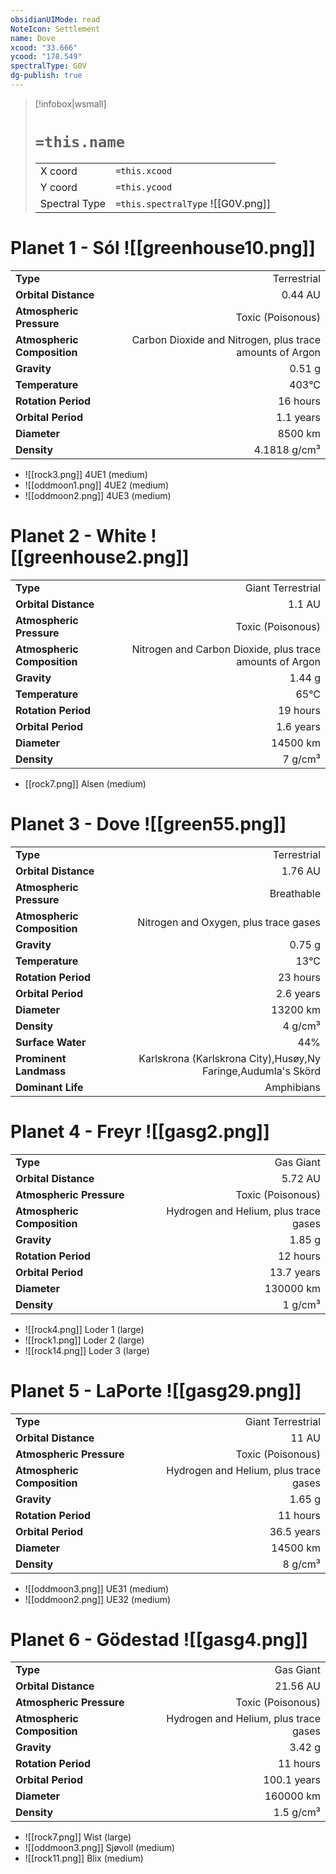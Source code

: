 ```yaml
---
obsidianUIMode: read
NoteIcon: Settlement
name: Dove
xcood: "33.666"
ycood: "178.549"
spectralType: G0V
dg-publish: true
---
```

> [!infobox|wsmall]
> # `=this.name`
> | | |
> | - | - |
> | X coord | `=this.xcood` |
> | Y coord| `=this.ycood` |
> | Spectral Type | `=this.spectralType` ![[G0V.png]] |

# Planet 1 - Sól ![[greenhouse10.png]]
|                             |                           |
| --------------------------- | -------------------------:|
| **Type**                    |             Terrestrial |
| **Orbital Distance**        |   0.44 AU |
| **Atmospheric Pressure**    |       Toxic (Poisonous) |
| **Atmospheric Composition** |      Carbon Dioxide and Nitrogen, plus trace amounts of Argon |
| **Gravity**                 |        0.51 g |
| **Temperature**             |    403°C |
| **Rotation Period**         |  16 hours |
| **Orbital Period** | 1.1 years |
| **Diameter**                |      8500 km | 
| **Density**                 |    4.1818 g/cm³ |



- ![[rock3.png]] 4UE1 (medium)
- ![[oddmoon1.png]] 4UE2 (medium)
- ![[oddmoon2.png]] 4UE3 (medium)


# Planet 2 - White ![[greenhouse2.png]]
|                             |                           |
| --------------------------- | -------------------------:|
| **Type**                    |             Giant Terrestrial |
| **Orbital Distance**        |   1.1 AU |
| **Atmospheric Pressure**    |       Toxic (Poisonous) |
| **Atmospheric Composition** |      Nitrogen and Carbon Dioxide, plus trace amounts of Argon |
| **Gravity**                 |        1.44 g |
| **Temperature**             |    65°C |
| **Rotation Period**         |  19 hours |
| **Orbital Period** | 1.6 years |
| **Diameter**                |      14500 km | 
| **Density**                 |    7 g/cm³ |



- [[rock7.png]] Alsen (medium)

# Planet 3 - Dove ![[green55.png]]
|                             |                           |
| --------------------------- | -------------------------:|
| **Type**                    |             Terrestrial |
| **Orbital Distance**        |   1.76 AU |
| **Atmospheric Pressure**    |       Breathable |
| **Atmospheric Composition** |      Nitrogen and Oxygen, plus trace gases |
| **Gravity**                 |        0.75 g |
| **Temperature**             |    13°C |
| **Rotation Period**         |  23 hours |
| **Orbital Period** | 2.6 years |
| **Diameter**                |      13200 km | 
| **Density**                 |    4 g/cm³ |
| **Surface Water**           |           44% | 
| **Prominent Landmass**      |         Karlskrona (Karlskrona City),Husøy,Ny Faringe,Audumla's Skörd | 
| **Dominant Life**           |         Amphibians |





# Planet 4 - Freyr ![[gasg2.png]]
|                             |                           |
| --------------------------- | -------------------------:|
| **Type**                    |             Gas Giant |
| **Orbital Distance**        |   5.72 AU |
| **Atmospheric Pressure**    |       Toxic (Poisonous) |
| **Atmospheric Composition** |      Hydrogen and Helium, plus trace gases |
| **Gravity**                 |        1.85 g |
| **Rotation Period**         |  12 hours |
| **Orbital Period** | 13.7 years |
| **Diameter**                |      130000 km | 
| **Density**                 |    1 g/cm³ |



- ![[rock4.png]] Loder 1 (large)
- ![[rock1.png]] Loder 2 (large)
- ![[rock14.png]] Loder 3 (large)


# Planet 5 - LaPorte ![[gasg29.png]]
|                             |                           |
| --------------------------- | -------------------------:|
| **Type**                    |             Giant Terrestrial |
| **Orbital Distance**        |   11 AU |
| **Atmospheric Pressure**    |       Toxic (Poisonous) |
| **Atmospheric Composition** |      Hydrogen and Helium, plus trace gases |
| **Gravity**                 |        1.65 g |
| **Rotation Period**         |  11 hours |
| **Orbital Period** | 36.5 years |
| **Diameter**                |      14500 km | 
| **Density**                 |    8 g/cm³ |



- ![[oddmoon3.png]] UE31 (medium)
- ![[oddmoon2.png]] UE32 (medium)


# Planet 6 - Gödestad ![[gasg4.png]]
|                             |                           |
| --------------------------- | -------------------------:|
| **Type**                    |             Gas Giant |
| **Orbital Distance**        |   21.56 AU |
| **Atmospheric Pressure**    |       Toxic (Poisonous) |
| **Atmospheric Composition** |      Hydrogen and Helium, plus trace gases |
| **Gravity**                 |        3.42 g |
| **Rotation Period**         |  11 hours |
| **Orbital Period** | 100.1 years |
| **Diameter**                |      160000 km | 
| **Density**                 |    1.5 g/cm³ |



- ![[rock7.png]] Wist (large)
- ![[oddmoon3.png]] Sjøvoll (medium)
- ![[rock11.png]] Blix (medium)


